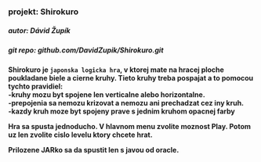 <h3><b>projekt:<b> Shirokuro</h2>

<h5><b>autor:</b> Dávid Župík</h5>

<h5><b>git repo:</b> github.com/DavidZupik/Shirokuro.git </h5>

Shirokuro je `japonska logicka hra`,
v ktorej mate na hracej ploche poukladane biele a cierne kruhy.
Tieto kruhy treba pospajat a to pomocou tychto pravidiel:
<br><b>-kruhy mozu byt spojene len verticalne alebo horizontalne.</b> 
<br><b>-prepojenia sa nemozu krizovat a nemozu ani prechadzat cez iny kruh.</b> 
<br><b>-kazdy kruh moze byt spojeny prave s jednim kruhom opacnej farby</b>

Hra sa spusta jednoducho. V hlavnom menu zvolite moznost Play.
Potom uz len zvolite cislo levelu ktory chcete hrat.

Prilozene JARko sa da spustit len s javou od oracle.
